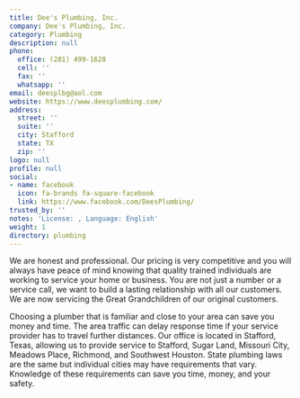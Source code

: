 ```yaml
---
title: Dee's Plumbing, Inc.
company: Dee's Plumbing, Inc.
category: Plumbing
description: null
phone:
  office: (281) 499-1628
  cell: ''
  fax: ''
  whatsapp: ''
email: deesplbg@aol.com
website: https://www.deesplumbing.com/
address:
  street: ''
  suite: ''
  city: Stafford
  state: TX
  zip: ''
logo: null
profile: null
social:
- name: facebook
  icon: fa-brands fa-square-facebook
  link: https://www.facebook.com/DeesPlumbing/
trusted_by: ''
notes: 'License: , Language: English'
weight: 1
directory: plumbing
---
```

We are honest and professional.  Our pricing is very competitive and you will always have peace of mind knowing that quality trained individuals are working to service your home or business.  You are not just a number or a service call, we want to build a lasting relationship with all our customers.  We are now servicing the Great Grandchildren of our original customers.

Choosing a plumber that is familiar and close to your area can save you money and time.  The area traffic can delay response time if your service provider has to travel further distances.  Our office is located in Stafford, Texas, allowing us to provide service to Stafford, Sugar Land, Missouri City, Meadows Place, Richmond, and Southwest Houston.  State plumbing laws are the same but individual cities may have requirements that vary.  Knowledge of these requirements can save you time, money, and your safety.
